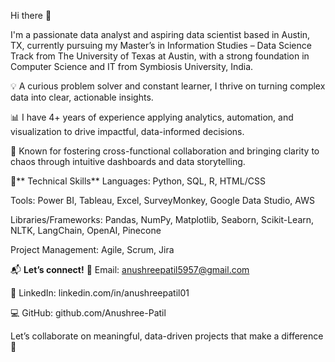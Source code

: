 Hi there 👋

I'm a passionate data analyst and aspiring data scientist based in Austin, TX, currently pursuing my Master’s in Information Studies – Data Science Track from The University of Texas at Austin, with a strong foundation in Computer Science and IT from Symbiosis University, India.

💡 A curious problem solver and constant learner, I thrive on turning complex data into clear, actionable insights.

📊 I have 4+ years of experience applying analytics, automation, and visualization to drive impactful, data-informed decisions.

🤝 Known for fostering cross-functional collaboration and bringing clarity to chaos through intuitive dashboards and data storytelling.



🔧** Technical Skills**
Languages: Python, SQL, R, HTML/CSS

Tools: Power BI, Tableau, Excel, SurveyMonkey, Google Data Studio, AWS

Libraries/Frameworks: Pandas, NumPy, Matplotlib, Seaborn, Scikit-Learn, NLTK, LangChain, OpenAI, Pinecone

Project Management: Agile, Scrum, Jira



📬 **Let’s connect!**
📧 Email: anushreepatil5957@gmail.com

💼 LinkedIn: linkedin.com/in/anushreepatil01

💻 GitHub: github.com/Anushree-Patil

Let’s collaborate on meaningful, data-driven projects that make a difference 🚀
